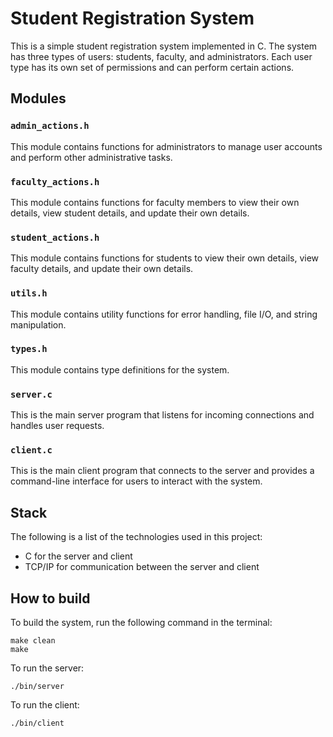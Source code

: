 # Student Registration System

This is a simple student registration system implemented in C. The system has three types of users: students, faculty, and administrators. Each user type has its own set of permissions and can perform certain actions.

## Modules

### `admin_actions.h`

This module contains functions for administrators to manage user accounts and perform other administrative tasks.

### `faculty_actions.h`

This module contains functions for faculty members to view their own details, view student details, and update their own details.

### `student_actions.h`

This module contains functions for students to view their own details, view faculty details, and update their own details.

### `utils.h`

This module contains utility functions for error handling, file I/O, and string manipulation.

### `types.h`

This module contains type definitions for the system.

### `server.c`

This is the main server program that listens for incoming connections and handles user requests.

### `client.c`

This is the main client program that connects to the server and provides a command-line interface for users to interact with the system.

## Stack

The following is a list of the technologies used in this project:

* C for the server and client
* TCP/IP for communication between the server and client

## How to build

To build the system, run the following command in the terminal:
```
make clean
make
```
To run the server:
```
./bin/server
```
To run the client:
```
./bin/client
```
